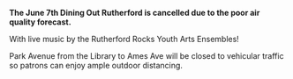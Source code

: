 **The June 7th Dining Out Rutherford is cancelled due to the poor air quality forecast.**

With live music by the Rutherford Rocks Youth Arts Ensembles!

Park Avenue from the Library to Ames Ave will be closed to 
vehicular traffic so patrons can enjoy ample outdoor distancing.


